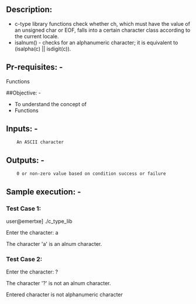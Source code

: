 ## Description:

* c-type library functions check whether ch, which must have the value of an unsigned char or EOF, falls into a certain character class according to the current locale.
*   isalnum() - checks for an alphanumeric character; it is equivalent to (isalpha(c) || isdigit(c)).

## Pr-requisites: -
Functions

##Objective: -

* To understand the concept of
*    Functions

## Inputs: -

        An ASCII character

## Outputs: -

        0 or non-zero value based on condition success or failure

## Sample execution: -
### Test Case 1:

user@emertxe] ./c_type_lib

Enter the character: a

The character 'a' is an alnum character.
### Test Case 2:

Enter the character: ?

The character '?' is not an alnum character.

Entered character is not alphanumeric character
